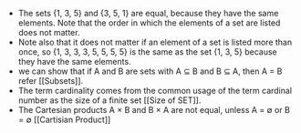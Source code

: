 - The sets {1, 3, 5} and {3, 5, 1} are equal, because they have the same elements. Note that the order in which the elements of a set are listed does not matter.
- Note also that it does not matter if an element of a set is listed more than once, so {1, 3, 3, 3, 5, 5, 5, 5} is the same as the set {1, 3, 5} because they have the same elements.
- we can show that if A and B are sets with A ⊆ B and B ⊆ A, then A = B refer [[Subsets]].
- The term cardinality comes from the common usage of the term cardinal number as the size of a finite set [[Size of SET]].
- The Cartesian products A × B and B × A are not equal, unless A = ∅ or B = ∅ [[Cartisian Product]]